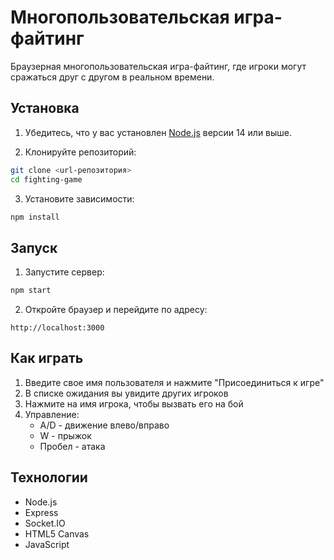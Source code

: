 # Многопользовательская игра-файтинг

Браузерная многопользовательская игра-файтинг, где игроки могут сражаться друг с другом в реальном времени.

## Установка

1. Убедитесь, что у вас установлен [Node.js](https://nodejs.org/) версии 14 или выше.

2. Клонируйте репозиторий:
```bash
git clone <url-репозитория>
cd fighting-game
```

3. Установите зависимости:
```bash
npm install
```

## Запуск

1. Запустите сервер:
```bash
npm start
```

2. Откройте браузер и перейдите по адресу:
```
http://localhost:3000
```

## Как играть

1. Введите свое имя пользователя и нажмите "Присоединиться к игре"
2. В списке ожидания вы увидите других игроков
3. Нажмите на имя игрока, чтобы вызвать его на бой
4. Управление:
   - A/D - движение влево/вправо
   - W - прыжок
   - Пробел - атака

## Технологии

- Node.js
- Express
- Socket.IO
- HTML5 Canvas
- JavaScript 